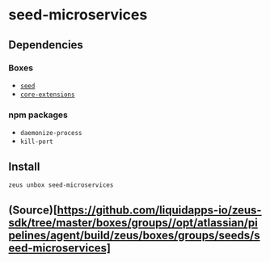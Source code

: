 
seed-microservices 
====================




## Dependencies
### Boxes
* [`seed`](seed.md)
* [`core-extensions`](core-extensions.md)
### npm packages
* `daemonize-process`
* `kill-port`


## Install
```bash
zeus unbox seed-microservices
```







## (Source)[https://github.com/liquidapps-io/zeus-sdk/tree/master/boxes/groups//opt/atlassian/pipelines/agent/build/zeus/boxes/groups/seeds/seed-microservices]
